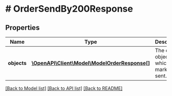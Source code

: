 # # OrderSendBy200Response

## Properties

Name | Type | Description | Notes
------------ | ------------- | ------------- | -------------
**objects** | [**\OpenAPI\Client\Model\ModelOrderResponse[]**](ModelOrderResponse.md) | The order object which was marked as sent. | [optional]

[[Back to Model list]](../../README.md#models) [[Back to API list]](../../README.md#endpoints) [[Back to README]](../../README.md)
